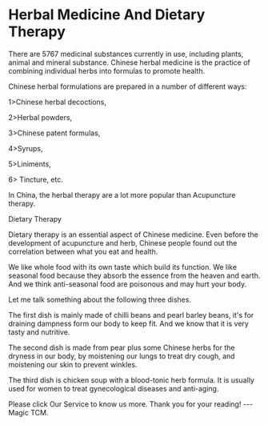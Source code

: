# Herbal Medicine And Dietary Therapy

There are 5767 medicinal substances currently in use, including plants, animal  and mineral substance. Chinese herbal medicine is the practice of combining individual herbs into formulas to promote health.

Chinese herbal formulations are prepared in a number of different ways:

1>Chinese herbal decoctions,

2>Herbal powders,

3>Chinese patent formulas,

4>Syrups,

5>Liniments,

6> Tincture, etc.

In China, the herbal therapy are a lot more popular than Acupuncture therapy.

Dietary Therapy

Dietary therapy is an essential aspect of Chinese medicine. Even before the development of acupuncture and herb, Chinese people found out the correlation between what you eat and health.

We like whole food with its own taste which build its function. We like seasonal food because they absorb the essence from the heaven and earth. And we think anti-seasonal food are poisonous and may hurt your body.

Let me talk something about the following three dishes.

The first dish is mainly made of chilli beans and pearl barley beans, it's for draining dampness form our body to keep fit. And we know that it is very tasty and nutritive.

The second dish is made from pear plus some Chinese herbs for the dryness in our body, by moistening our lungs to treat dry cough, and moistening our skin to  prevent winkles.

The third dish is chicken soup with a blood-tonic herb formula. It is usually used for women to treat gynecological diseases and anti-aging.

Please click Our Service to know us more. Thank you for your reading! ---Magic TCM.